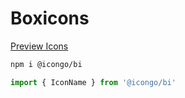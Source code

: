 Boxicons
===

[Preview Icons](http://icongo.github.io/#/icons/boxicons)

```bash
npm i @icongo/bi
```

```jsx
import { IconName } from '@icongo/bi'
```